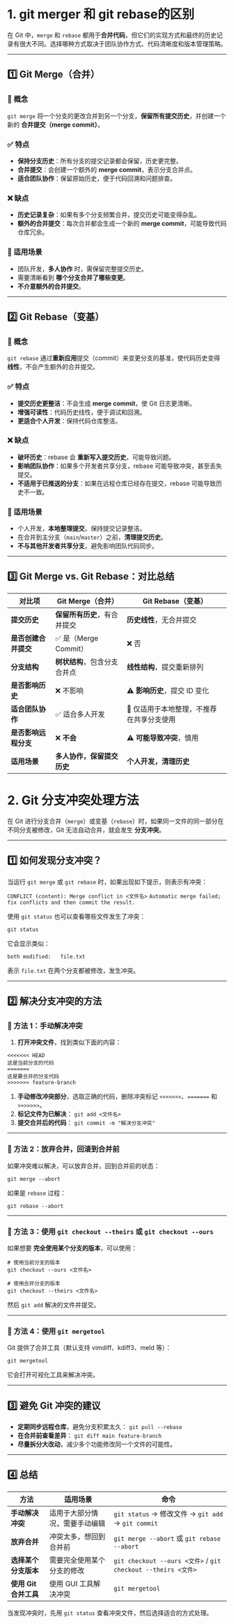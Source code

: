
# 1. git merger 和 git rebase的区别

在 Git 中，`merge` 和 `rebase` 都用于**合并代码**，但它们的实现方式和最终的历史记录有很大不同。选择哪种方式取决于团队协作方式、代码清晰度和版本管理策略。

---

## **1️⃣ Git Merge（合并）**

### **📌 概念**

`git merge` 将一个分支的更改合并到另一个分支，**保留所有提交历史**，并创建一个新的 **合并提交（merge commit）**。

### **✅ 特点**

- **保持分支历史**：所有分支的提交记录都会保留，历史更完整。
- **合并提交**：会创建一个额外的 **merge commit**，表示分支合并点。
- **适合团队协作**：保留原始历史，便于代码回溯和问题排查。

### **❌ 缺点**

- **历史记录复杂**：如果有多个分支频繁合并，提交历史可能变得杂乱。
- **额外的合并提交**：每次合并都会生成一个新的 **merge commit**，可能导致代码仓库冗余。

### **📌 适用场景**

- 团队开发，**多人协作** 时，需保留完整提交历史。
- 需要清晰看到 **哪个分支合并了哪些变更**。
- **不介意额外的合并提交**。

---

## **2️⃣ Git Rebase（变基）**

### **📌 概念**

`git rebase` 通过**重新应用**提交（commit）来变更分支的基准，使代码历史变得 **线性**，不会产生额外的合并提交。

### **✅ 特点**

- **提交历史更整洁**：不会生成 **merge commit**，使 Git 日志更清晰。
- **增强可读性**：代码历史线性，便于调试和回溯。
- **更适合个人开发**：保持代码仓库整洁。

### **❌ 缺点**

- **破坏历史**：rebase 会 **重新写入提交历史**，可能导致问题。
- **影响团队协作**：如果多个开发者共享分支，rebase 可能导致冲突，甚至丢失提交。
- **不适用于已推送的分支**：如果在远程仓库已经存在提交，rebase 可能导致历史不一致。

### **📌 适用场景**

- 个人开发，**本地整理提交**，保持提交记录整洁。
- 在合并到主分支（`main`/`master`）之前，**清理提交历史**。
- **不与其他开发者共享分支**，避免影响团队代码同步。

---

## **3️⃣ Git Merge vs. Git Rebase：对比总结**

|**对比项**|**Git Merge（合并）**|**Git Rebase（变基）**|
|---|---|---|
|**提交历史**|**保留所有历史**，有合并提交|**历史线性**，无合并提交|
|**是否创建合并提交**|✅ 是（Merge Commit）|❌ 否|
|**分支结构**|**树状结构**，包含分支合并点|**线性结构**，提交重新排列|
|**是否影响历史**|❌ 不影响|⚠️ **影响历史**，提交 ID 变化|
|**适合团队协作**|✅ 适合多人开发|🚨 仅适用于本地整理，不推荐在共享分支使用|
|**是否影响远程分支**|❌ **不会**|⚠️ **可能导致冲突**，慎用|
|**适用场景**|**多人协作，保留提交历史**|**个人开发，清理历史**|

# 2. Git 分支冲突处理方法

在 Git 进行分支合并（`merge`）或变基（`rebase`）时，如果同一文件的同一部分在不同分支被修改，Git 无法自动合并，就会发生 **分支冲突**。

---

## 1️⃣ 如何发现分支冲突？

当运行 `git merge` 或 `git rebase` 时，如果出现如下提示，则表示有冲突：

`CONFLICT (content): Merge conflict in <文件名>` 
`Automatic merge failed; fix conflicts and then commit the result.`

使用 `git status` 也可以查看哪些文件发生了冲突：

`git status`

它会显示类似：

`both modified:   file.txt`

表示 `file.txt` 在两个分支都被修改，发生冲突。

---

## 2️⃣ 解决分支冲突的方法

### 📌 方法 1：手动解决冲突

1. **打开冲突文件**，找到类似下面的内容：
```
<<<<<<< HEAD
这是当前分支的代码
=======
这是要合并的分支代码
>>>>>>> feature-branch
```
1. **手动修改冲突部分**，选取正确的代码，删除冲突标记 `<<<<<<<`、`=======` 和 `>>>>>>>`。
2. **标记文件为已解决**：
    `git add <文件名>`
3. **提交合并后的代码**：
    `git commit -m "解决分支冲突"`

---

### 📌 方法 2：放弃合并，回滚到合并前

如果冲突难以解决，可以放弃合并，回到合并前的状态：

`git merge --abort`

如果是 `rebase` 过程：

`git rebase --abort`

---

### 📌 方法 3：使用 `git checkout --theirs` 或 `git checkout --ours`

如果想要 **完全使用某个分支的版本**，可以使用：
```
# 使用当前分支的版本
git checkout --ours <文件名>

# 使用合并分支的版本
git checkout --theirs <文件名>
```
然后 `git add` 解决的文件并提交。

---

### 📌 方法 4：使用 `git mergetool`

Git 提供了合并工具（默认支持 vimdiff、kdiff3、meld 等）：

`git mergetool`

它会打开可视化工具来解决冲突。

---

## 3️⃣ 避免 Git 冲突的建议

- **定期同步远程仓库**，避免分支积累太久：
    `git pull --rebase`
- **在合并前查看差异**：
    `git diff main feature-branch`
- **尽量拆分大改动**，减少多个功能修改同一个文件的可能性。

---

## 4️⃣ 总结

|方法|适用场景|命令|
|---|---|---|
|**手动解决冲突**|适用于大部分情况，需要手动编辑|`git status` → 修改文件 → `git add` → `git commit`|
|**放弃合并**|冲突太多，想回到合并前|`git merge --abort` 或 `git rebase --abort`|
|**选择某个分支版本**|需要完全使用某个分支的修改|`git checkout --ours <文件>` / `git checkout --theirs <文件>`|
|**使用 Git 合并工具**|使用 GUI 工具解决冲突|`git mergetool`|

当发现冲突时，先用 `git status` 查看冲突文件，然后选择适合的方式处理。